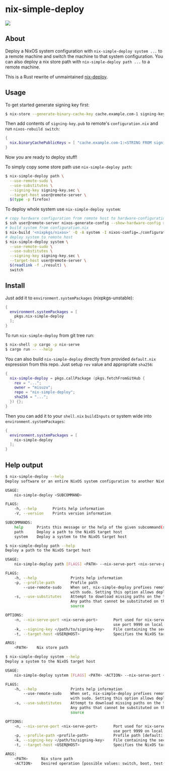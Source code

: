 nix-simple-deploy
=================
![](https://github.com/misuzu/nix-simple-deploy/workflows/Continuous%20integration/badge.svg)

## About

Deploy a NixOS system configuration with `nix-simple-deploy system ...` to a remote
machine and switch the machine to that system configuration. You can also deploy
a nix store path with `nix-simple-deploy path ...` to a remote machine.

This is a Rust rewrite of unmaintained [nix-deploy](https://github.com/awakesecurity/nix-deploy).

## Usage

To get started generate signing key first:
```bash
$ nix-store --generate-binary-cache-key cache.example.com-1 signing-key.sec signing-key.pub
```

Then add contents of ```signing-key.pub``` to remote's ```configuration.nix``` and run ```nixos-rebuild switch```:
```nix
{
  nix.binaryCachePublicKeys = [ "cache.example.com-1:<STRING FROM signing-key.pub>" ];
}
```

Now you are ready to deploy stuff!

To simply copy some store path use `nix-simple-deploy path`:
```bash
$ nix-simple-deploy path \
  --use-remote-sudo \
  --use-substitutes \
  --signing-key signing-key.sec \
  --target-host user@remote-server \
  $(type -p firefox)
```

To deploy whole system use `nix-simple-deploy system`:
```bash
# copy hardware configuration from remote host to hardware-configuration.nix
$ ssh user@remote-server nixos-generate-config --show-hardware-config > ./hardware-configuration.nix
# build system from configuration.nix
$ nix-build '<nixpkgs/nixos>' -Q -A system -I nixos-config=./configuration.nix
# deploy system to remote host
$ nix-simple-deploy system \
  --use-remote-sudo \
  --use-substitutes \
  --signing-key signing-key.sec \
  --target-host user@remote-server \
  $(readlink -f ./result) \
  switch
```

## Install

Just add it to `environment.systemPackages` (nixpkgs-unstable):
```nix
{
  environment.systemPackages = [
    pkgs.nix-simple-deploy
  ];
}
```

To run ```nix-simple-deploy``` from git tree run:
```bash
$ nix-shell -p cargo -p nix-serve
$ cargo run -- --help
```

You can also build `nix-simple-deploy` directly from provided `default.nix` expression from this repo. Just setup `rev` value and appropriate `sha256`:

```nix
{
  nix-simple-deploy = pkgs.callPackage (pkgs.fetchFromGitHub {
    rev = "...";
    owner = "misuzu";
    repo = "nix-simple-deploy";
    sha256 = "...";
  }) {};
}
```
Then you can add it to your `shell.nix` `buildInputs` or system wide into `environment.systemPackages`:

```nix
{
  environment.systemPackages = [
    nix-simple-deploy
  ];
}
```

## Help output

```bash
$ nix-simple-deploy --help
Deploy software or an entire NixOS system configuration to another NixOS system

USAGE:
    nix-simple-deploy <SUBCOMMAND>

FLAGS:
    -h, --help       Prints help information
    -V, --version    Prints version information

SUBCOMMANDS:
    help      Prints this message or the help of the given subcommand(s)
    path      Deploy a path to the NixOS target host
    system    Deploy a system to the NixOS target host
```

```bash
$ nix-simple-deploy path --help
Deploy a path to the NixOS target host

USAGE:
    nix-simple-deploy path [FLAGS] <PATH> --nix-serve-port <nix-serve-port> --signing-key </path/to/signing-key> --target-host <USER@HOST>

FLAGS:
    -h, --help               Prints help information
    -p, --profile-path       Profile path
        --use-remote-sudo    When set, nix-simple-deploy prefixes remote commands that run on the --target-host systems
                             with sudo. Setting this option allows deploying using remote non-root user
    -s, --use-substitutes    Attempt to download missing paths on the target machine using Nix’s substitute mechanism.
                             Any paths that cannot be substituted on the target are still copied normally from the
                             source

OPTIONS:
    -n, --nix-serve-port <nix-serve-port>       Port used for nix-serve, use this option if you have other services that
                                                use port 9999 on local or remote machine [default: 9999]
    -k, --signing-key </path/to/signing-key>    File containing the secret signing key
    -t, --target-host <USER@HOST>               Specifies the NixOS target host

ARGS:
    <PATH>    Nix store path
```

```bash
$ nix-simple-deploy system --help
Deploy a system to the NixOS target host

USAGE:
    nix-simple-deploy system [FLAGS] <PATH> <ACTION> --nix-serve-port <nix-serve-port> --profile-path <profile-path> --signing-key </path/to/signing-key> --target-host <USER@HOST>

FLAGS:
    -h, --help               Prints help information
        --use-remote-sudo    When set, nix-simple-deploy prefixes remote commands that run on the --target-host systems
                             with sudo. Setting this option allows deploying using remote non-root user
    -s, --use-substitutes    Attempt to download missing paths on the target machine using Nix’s substitute mechanism.
                             Any paths that cannot be substituted on the target are still copied normally from the
                             source

OPTIONS:
    -n, --nix-serve-port <nix-serve-port>       Port used for nix-serve, use this option if you have other services that
                                                use port 9999 on local or remote machine [default: 9999]
    -p, --profile-path <profile-path>           Profile path [default: /nix/var/nix/profiles/system]
    -k, --signing-key </path/to/signing-key>    File containing the secret signing key
    -t, --target-host <USER@HOST>               Specifies the NixOS target host

ARGS:
    <PATH>      Nix store path
    <ACTION>    Desired operation [possible values: switch, boot, test, dry-activate, reboot]
```
